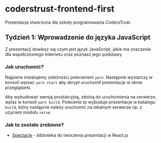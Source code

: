 # coderstrust-frontend-first
Prezentacja stworzona dla szkoły programowania CodersTrust.

## Tydzień 1: Wprowadzenie do języka JavaScript
Z prezentacji dowiesz się czym jest język JavaScript, jakie ma znaczenie dla współczesnego Internetu oraz poznasz jego podstawy.

### Jak uruchomić?
Najpierw instalujemy zależności poleceniem `yarn`.
Następnie wystarczy w konsoli wpisać `yarn start` aby skrypt uruchomił prezentacje w oknie przeglądarki.

Aby wybudować wersję produkcyjną, zdolną do uruchomienia na serwerze, wpisz w konsoli `yarn build`. Polecenie to wybuduje prezentacje w katalogu `build`, który następnie należy uruchomić na lokalnym serwerze np. z użyciem modułu `serve`.

### Jak to zostało zrobione?

* [Spectacle](https://github.com/FormidableLabs/spectacle) - biblioteka do tworzenia prezentacji w React.js